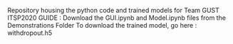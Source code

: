 Repository housing the python code and trained models for Team GUST ITSP2020
GUIDE :
Download the GUI.ipynb and Model.ipynb files from the Demonstrations Folder
To download the trained model, go here : withdropout.h5
